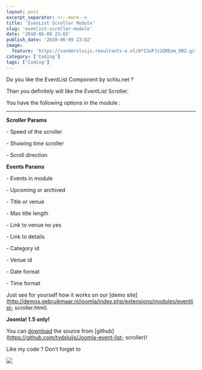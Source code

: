 ```yaml
---
layout: post
excerpt_separator: <!--more-->
title: 'EvenList Scroller Module'
slug: 'evenlist-scroller-module'
date: '2010-06-09 23:02'
publish_date: '2010-06-09 23:02'
image:
  feature: 'https://vandersluijs.resultants-e.nl/0*I3xPJz2QREom_RBZ.gif'
category: ['Coding']
tags: ['Coding']
---
```

Do you like the EventList Component by schlu.net ?  
  
Than you definitely will like the EventList Scroller.  
  
You have the following options in the module :  
  
 ****  
  
**Scroller Params**  
  
\- Speed of the scroller  
  
\- Showing time scroller  
  
\- Scroll direction  
  
  
 **Events Params**  
  
\- Events in module  
  
\- Upcoming or archived  
  
\- Title or venue  
  
\- Max title length  
  
\- Link to venue no yes  
  
\- Link to details  
  
\- Category id  
  
\- Venue id  
  
\- Date format  
  
\- Time format  
  
Just see for yourself how it works on our [demo
site](http://demos.gebruikmaar.nl/joomla/index.php/extensions/modules/eventlist-
scroller.html).  
  
 **Joomla! 1.5 only!**  
  
You can [download](https://github.com/tvdsluijs/Joomla-event-list-scroller)
the source from [github](https://github.com/tvdsluijs/Joomla-event-list-
scroller)!  
  
Like my code ? Don’t forget to

![](https://vandersluijs.resultants-e.nl/0*I3xPJz2QREom_RBZ.gif)

